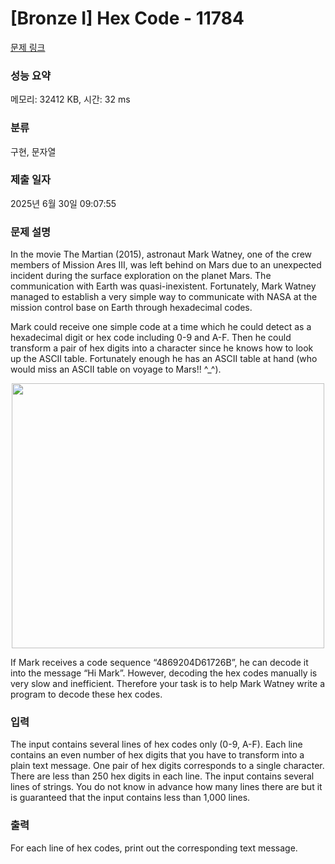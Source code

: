 # [Bronze I] Hex Code - 11784 

[문제 링크](https://www.acmicpc.net/problem/11784) 

### 성능 요약

메모리: 32412 KB, 시간: 32 ms

### 분류

구현, 문자열

### 제출 일자

2025년 6월 30일 09:07:55

### 문제 설명

<p>In the movie The Martian (2015), astronaut Mark Watney, one of the crew members of Mission Ares III, was left behind on Mars due to an unexpected incident during the surface exploration on the planet Mars. The communication with Earth was quasi-inexistent. Fortunately, Mark Watney managed to establish a very simple way to communicate with NASA at the mission control base on Earth through hexadecimal codes.</p>

<p>Mark could receive one simple code at a time which he could detect as a hexadecimal digit or hex code including 0-9 and A-F. Then he could transform a pair of hex digits into a character since he knows how to look up the ASCII table. Fortunately enough he has an ASCII table at hand (who would miss an ASCII table on voyage to Mars!! ^_^). </p>

<p style="text-align: center;"><img alt="" src="https://onlinejudgeimages.s3-ap-northeast-1.amazonaws.com/problem/11783/1.jpg" style="height:424px; width:500px"></p>

<p>If Mark receives a code sequence “4869204D61726B”, he can decode it into the message “Hi Mark”. However, decoding the hex codes manually is very slow and inefficient. Therefore your task is to help Mark Watney write a program to decode these hex codes. </p>

### 입력 

 <p>The input contains several lines of hex codes only (0-9, A-F). Each line contains an even number of hex digits that you have to transform into a plain text message. One pair of hex digits corresponds to a single character. There are less than 250 hex digits in each line. The input contains several lines of strings. You do not know in advance how many lines there are but it is guaranteed that the input contains less than 1,000 lines. </p>

### 출력 

 <p>For each line of hex codes, print out the corresponding text message. </p>

